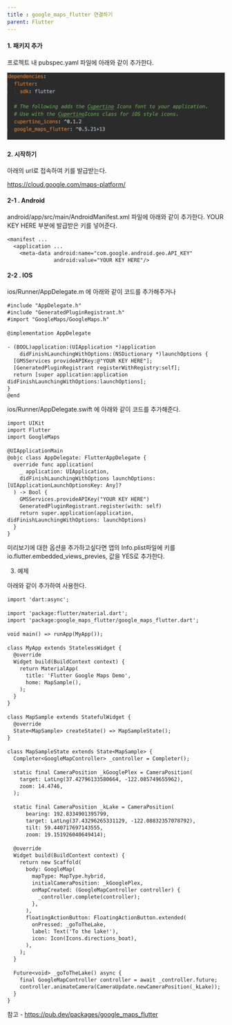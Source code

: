 ```yaml
---
title : google_maps_flutter 연결하기
parent: Flutter
---
```


#### 1. 패키지 추가
프로젝트 내 pubspec.yaml 파일에 아래와 같이 추가한다.

![package](package.png)

#### 2. 시작하기
아래의 url로 접속하여 키를 발급받는다.

<https://cloud.google.com/maps-platform/>

#### 2-1 . Android

android/app/src/main/AndroidManifest.xml 파일에 아래와 같이 추가한다.
YOUR KEY HERE 부분에 발급받은 키를 넣어준다.

```
<manifest ...
  <application ...
    <meta-data android:name="com.google.android.geo.API_KEY"
               android:value="YOUR KEY HERE"/>
```

#### 2-2 . IOS

ios/Runner/AppDelegate.m 에 아래와 같이 코드를 추가해주거나

```
#include "AppDelegate.h"
#include "GeneratedPluginRegistrant.h"
#import "GoogleMaps/GoogleMaps.h"

@implementation AppDelegate

- (BOOL)application:(UIApplication *)application
    didFinishLaunchingWithOptions:(NSDictionary *)launchOptions {
  [GMSServices provideAPIKey:@"YOUR KEY HERE"];
  [GeneratedPluginRegistrant registerWithRegistry:self];
  return [super application:application didFinishLaunchingWithOptions:launchOptions];
}
@end
```

ios/Runner/AppDelegate.swift 에 아래와 같이 코드를 추가해준다.

```
import UIKit
import Flutter
import GoogleMaps

@UIApplicationMain
@objc class AppDelegate: FlutterAppDelegate {
  override func application(
    _ application: UIApplication,
    didFinishLaunchingWithOptions launchOptions: [UIApplicationLaunchOptionsKey: Any]?
  ) -> Bool {
    GMSServices.provideAPIKey("YOUR KEY HERE")
    GeneratedPluginRegistrant.register(with: self)
    return super.application(application, didFinishLaunchingWithOptions: launchOptions)
  }
}
```

미리보기에 대한 옵션을 추가하고싶다면 앱의 Info.plist파일에 키를 io.flutter.embedded_views_previes, 값을 YES로 추가한다.

3. 예제

아래와 같이 추가하여 사용한다.

```
import 'dart:async';

import 'package:flutter/material.dart';
import 'package:google_maps_flutter/google_maps_flutter.dart';

void main() => runApp(MyApp());

class MyApp extends StatelessWidget {
  @override
  Widget build(BuildContext context) {
    return MaterialApp(
      title: 'Flutter Google Maps Demo',
      home: MapSample(),
    );
  }
}

class MapSample extends StatefulWidget {
  @override
  State<MapSample> createState() => MapSampleState();
}

class MapSampleState extends State<MapSample> {
  Completer<GoogleMapController> _controller = Completer();

  static final CameraPosition _kGooglePlex = CameraPosition(
    target: LatLng(37.42796133580664, -122.085749655962),
    zoom: 14.4746,
  );

  static final CameraPosition _kLake = CameraPosition(
      bearing: 192.8334901395799,
      target: LatLng(37.43296265331129, -122.08832357078792),
      tilt: 59.440717697143555,
      zoom: 19.151926040649414);

  @override
  Widget build(BuildContext context) {
    return new Scaffold(
      body: GoogleMap(
        mapType: MapType.hybrid,
        initialCameraPosition: _kGooglePlex,
        onMapCreated: (GoogleMapController controller) {
          _controller.complete(controller);
        },
      ),
      floatingActionButton: FloatingActionButton.extended(
        onPressed: _goToTheLake,
        label: Text('To the lake!'),
        icon: Icon(Icons.directions_boat),
      ),
    );
  }

  Future<void> _goToTheLake() async {
    final GoogleMapController controller = await _controller.future;
    controller.animateCamera(CameraUpdate.newCameraPosition(_kLake));
  }
}
```

참고 - <https://pub.dev/packages/google_maps_flutter>
